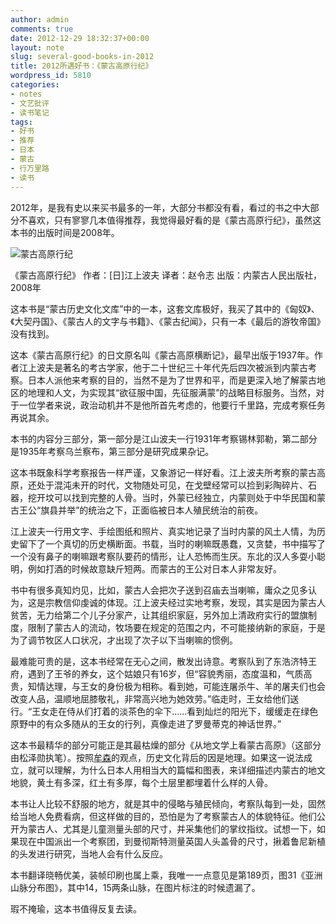 ```yaml
---
author: admin
comments: true
date: 2012-12-29 18:32:37+00:00
layout: note
slug: several-good-books-in-2012
title: 2012所遇好书：《蒙古高原行纪》
wordpress_id: 5810
categories:
- notes
- 文艺批评
- 读书笔记
tags:
- 好书
- 推荐
- 日本
- 蒙古
- 行万里路
- 读书
---
```


2012年，是我有史以来买书最多的一年，大部分书都没有看，看过的书之中大部分不喜欢，只有寥寥几本值得推荐，我觉得最好看的是《蒙古高原行纪》，虽然这本书的出版时间是2008年。

![蒙古高原行纪](http://www.baibanbao.net/wp-content/uploads/2012/12/menggugaoyuan.jpg)

《蒙古高原行纪》
作者：[日]江上波夫
译者：赵令志
出版：内蒙古人民出版社，2008年

这本书是“蒙古历史文化文库”中的一本，这套文库极好，我买了其中的《匈奴》、《大契丹国》、《蒙古人的文字与书籍》、《蒙古纪闻》，只有一本《最后的游牧帝国》没有找到。

这本《蒙古高原行纪》的日文原名叫《蒙古高原横断记》，最早出版于1937年。作者江上波夫是著名的考古学家，他于二十世纪三十年代先后四次被派到内蒙古考察。日本人派他来考察的目的，当然不是为了世界和平，而是更深入地了解蒙古地区的地理和人文，为实现其“欲征服中国，先征服满蒙”的战略目标服务。当然，对于一位学者来说，政治动机并不是他所首先考虑的，他要行千里路，完成考察任务再说其余。

本书的内容分三部分，第一部分是江山波夫一行1931年考察锡林郭勒，第二部分是1935年考察乌兰察布，第三部分是研究成果杂记。

这本书既象科学考察报告一样严谨，又象游记一样好看。江上波夫所考察的蒙古高原，还处于混沌未开的时代，文物随处可见，在戈壁经常可以捡到彩陶碎片、石器，挖开坟可以找到完整的人骨。当时，外蒙已经独立，内蒙则处于中华民国和蒙古王公“旗县并举”的统治之下，正面临被日本人殖民统治的前夜。

江上波夫一行用文字、手绘图纸和照片、真实地记录了当时内蒙的风土人情，为历史留下了一个真切的历史横断面。书载，当时的喇嘛既愚蠢，又贪婪，书中描写了一个没有鼻子的喇嘛跟考察队要药的情形，让人恐怖而生厌。东北的汉人多耍小聪明，例如打酒的时候故意缺斤短两。而蒙古的王公对日本人非常友好。

书中有很多真知灼见，比如，蒙古人会把次子送到召庙去当喇嘛，庸众之见多认为，这是宗教信仰虔诚的体现。江上波夫经过实地考察，发现，其实是因为蒙古人贫苦，无力给第二个儿子分家产，让其组织家庭，另外加上清政府实行的盟旗制度，限制了蒙古人的流动，牧场要在规定的范围之内，不可能接纳新的家庭，于是为了调节牧区人口状况，才出现了次子以下当喇嘛的惯例。

最难能可贵的是，这本书经常在无心之间，散发出诗意。考察队到了东浩济特王府，遇到了王爷的养女，这个姑娘只有16岁，但“容貌秀丽，态度温和，气质高贵，知情达理，与王女的身份极为相称。看到她，可能连屠杀牛、羊的屠夫们也会改变人品，温顺地屈膝敬礼，非常高兴地为她效劳。”临走时，王女给他们送行。“王女走在侍从们打着的淡茶色的伞下……看到灿烂的阳光下，缓缓走在绿色原野中的有众多随从的王女的行列，真像走进了罗曼蒂克的神话世界。”

这本书最精华的部分可能正是其最枯燥的部分《从地文学上看蒙古高原》（这部分由松泽勋执笔）。按照[牟森](http://mousen.blogbus.com)的观点，历史文化背后的因是地理。如果这一说法成立，就可以理解，为什么日本人用相当大的篇幅和图表，来详细描述内蒙古的地文地貌，黄土有多深，红土有多厚，每个土层里都埋着什么样的人骨。

本书让人比较不舒服的地方，就是其中的侵略与殖民倾向，考察队每到一处，固然给当地人免费看病，但这样做的目的，恐怕是为了考察蒙古人的体貌特征。他们公开为蒙古人、尤其是儿童测量头部的尺寸，并采集他们的掌纹指纹。试想一下，如果现在中国派出一个考察团，到曼彻斯特测量英国人头盖骨的尺寸，揪着鲁尼新植的头发进行研究，当地人会有什么反应。

本书翻译晓畅优美，装帧印刷也属上乘，我唯一一点意见是第189页，图31《亚洲山脉分布图》，其中14，15两条山脉，在图片标注的时候遗漏了。

瑕不掩瑜，这本书值得反复去读。

